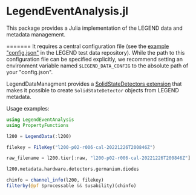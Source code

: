 # LegendEventAnalysis.jl

This package provides a Julia implementation of the LEGEND data and metadata management.


=======
It requires a central configuration file (see the [example "config.json"](https://github.com/legend-exp/legend-testdata/blob/main/data/legend/config.json) in the LEGEND test data repository). While the path to this configuration file can be specified explicitly, we recommend setting an environment variable named `$LEGEND_DATA_CONFIG` to the absolute path of your "config.json".

LegendDataManagment provides a [SolidStateDetectors extension](@ref) that makes it possible to create `SolidStateDetector` objects from LEGEND metadata.


Usage examples:

```julia
using LegendEventAnalysis
using PropertyFunctions

l200 = LegendData(:l200)

filekey = FileKey("l200-p02-r006-cal-20221226T200846Z")

raw_filename = l200.tier[:raw, "l200-p02-r006-cal-20221226T200846Z"]

l200.metadata.hardware.detectors.germanium.diodes

chinfo = channel_info(l200, filekey)
filterby(@pf $processable && $usability)(chinfo)
```
